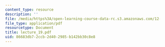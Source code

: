 ```yaml
---
content_type: resource
description: ''
file: /media/https%3A/open-learning-course-data-rc.s3.amazonaws.com/12-746-marine-organic-geochemistry-spring-2005/86683db72ccb2d402985b142bb30c8e8_lecture_19.pdf
file_type: application/pdf
resourcetype: Document
title: lecture_19.pdf
uid: 86683db7-2ccb-2d40-2985-b142bb30c8e8
---
```

